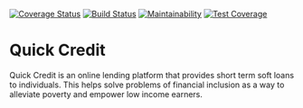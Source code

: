 [![Coverage Status](https://coveralls.io/repos/github/TheMottoRw/quickcredit/badge.svg?branch=challenge-api)](https://coveralls.io/github/TheMottoRw/quickcredit?branch=challenge-api)
[![Build Status](https://travis-ci.com/TheMottoRw/quickcredit.svg?branch=challenge-api)](https://travis-ci.com/TheMottoRw/quickcredit)
[![Maintainability](https://api.codeclimate.com/v1/badges/9f7c15bd517e7bb3089c/maintainability)](https://codeclimate.com/github/TheMottoRw/quickcredit/maintainability)
[![Test Coverage](https://api.codeclimate.com/v1/badges/9f7c15bd517e7bb3089c/test_coverage)](https://codeclimate.com/github/TheMottoRw/quickcredit/test_coverage)

# Quick Credit
Quick Credit is an online lending platform that provides short term soft loans to individuals. This helps solve problems of financial inclusion as a way to alleviate poverty and empower low income earners.
